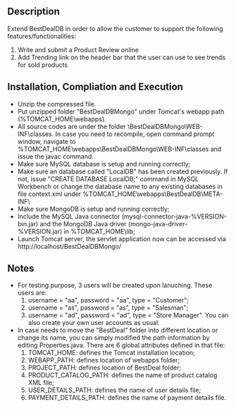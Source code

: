 ## Description
Extend BestDealDB in order to allow the customer to support the following features/functionalities:
1. Write and submit a Product Review online
2. Add Trending link on the header bar that the user can use to see trends for sold products

## Installation, Compliation and Execution
- Unzip the compressed file.
- Put unzipped folder "BestDealDBMongo" under Tomcat's webapp path (%TOMCAT_HOME\webapps).
- All source codes are under the folder \BestDealDBMongo\WEB-INF\classes. In case you need to recompile, open command prompt window, navigate to %TOMCAT_HOME\webapps\BestDealDBMongo\WEB-INF\classes and issue the javac command.
- Make sure MySQL database is setup and running correctly;
- Make sure an database called "LocalDB" has been created previously. If not, issue "CREATE DATABASE LocalDB;" command in MySQL Workbench or change the database name to any existing databases in file context.xml under %TOMCAT_HOME\webapps\BestDealDB\META-INF\
- Make sure MongoDB is setup and running correctly;
- Include the MySQL Java connector (mysql-connector-java-%VERSION-bin.jar) and the MongoDB Java driver (mongo-java-driver-%VERSION.jar) in %TOMCAT_HOME\lib;
- Launch Tomcat server, the servlet application now can be accessed via http://localhost/BestDealDBMongo/

## Notes
- For testing purpose, 3 users will be created upon lanuching. These users are:
    1. username = "aa", password = "aa", type = "Customer";
    2. username = "as", password = "as", type = "Salesman";
    3. username = "ad", password = "ad", type = "Store Manager".
You can also create your own user accounts as usual.
- In case needs to move the "BestDeal" folder into different location or change its name, you can simply modified the path information by editing Properties.java. There are 6 global attributes defined in that file:
    1. TOMCAT_HOME: defines the Tomcat installation location;
    2. WEBAPP_PATH: defines location of webapps folder;
    3. PROJECT_PATH: defines location of BestDeal folder;
    4. PRODUCT_CATALOG_PATH: defines the name of product catalog XML file;
    5. USER_DETAILS_PATH: defines the name of user details file;
    6. PAYMENT_DETAILS_PATH: defines the name of payment details file.
